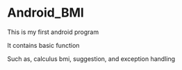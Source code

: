# Android_BMI
This is my first android program

It contains basic function

Such as, calculus bmi, suggestion, and exception handling
